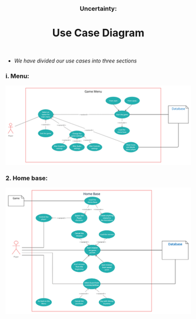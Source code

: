 <br />
<p align="center">
  
  <h3 align="center">Uncertainty:</h3>

  <h1 align="center"> Use Case Diagram </h1>
    
<p h2 align="center">
<br />
    
* *We have divided our use cases into three sections*

### i. Menu:   
    
![Menu Diagram](Usecase_Diagram_pictures/Menu_UseCase.png)

### 2. Home base:  

![Homebase Diagram](Usecase_Diagram_pictures/HomeBase_UseCase.png)
